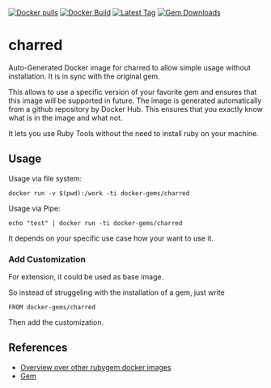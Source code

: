 [![Docker pulls](https://img.shields.io/docker/pulls/rubygem/charred.svg)](https://hub.docker.com/r/rubygem/charred/)
[![Docker Build](https://img.shields.io/docker/automated/rubygem/charred.svg)](https://hub.docker.com/r/rubygem/charred/)
[![Latest Tag](https://img.shields.io/github/tag/docker-rubygem/charred.svg)](https://hub.docker.com/r/rubygem/charred/)
[![Gem Downloads](https://img.shields.io/gem/dt/charred.svg)](https://rubygems.org/gems/charred/)
# charred

Auto-Generated Docker image for charred to allow simple usage without installation.
It is in sync with the original gem.

This allows to use a specific version of your favorite gem and ensures that this image will be supported in future.
The image is generated automatically from a github repository by Docker Hub.
This ensures that you exactly know what is in the image and what not.

It lets you use Ruby Tools without the need to install ruby on your machine.

## Usage

Usage via file system:

`docker run -v $(pwd):/work -ti docker-gems/charred`

Usage via Pipe:

`echo "test" | docker run -ti docker-gems/charred`

It depends on your specific use case how your want to use it.

### Add Customization

For extension, it could be used as base image.

So instead of struggeling with the installation of a gem, just write

`FROM docker-gems/charred`

Then add the customization.

## References

 - [Overview over other rubygem docker images](https://github.com/thinkbot/docker-rubygem)
 - [Gem](https://rubygems.org/gems/charred/)
